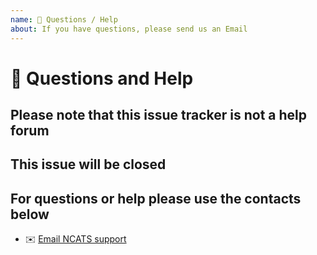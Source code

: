 ```yaml
---
name: 💬 Questions / Help
about: If you have questions, please send us an Email
---
```


# 💬 Questions and Help

## Please note that this issue tracker is not a help forum

## This issue will be closed

## For questions or help please use the contacts below

- ✉️ [Email NCATS support](mailto:ncats_info@hq.dhs.gov)
